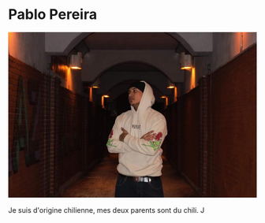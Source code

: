 # Pablo Pereira
![photo](/exercice_semaine_01/Img/photo_bg.jpg)

Je suis d'origine chilienne, mes deux parents sont du chili. J
 
